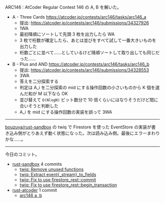 ARC146 : AtCoder Regular Contest 146 の A, B を解いた。

- A - Three Cards
  <https://atcoder.jp/contests/arc146/tasks/arc146_a>
  - 提出: <https://atcoder.jp/contests/arc146/submissions/34327926>
  - 1WA
  - 最初降順にソートして先頭 3 枚を出力したら WA
  - 3 枚で桁数が確定したら、あとは並びをすべて試して一番大きいものを出力した
  - 桁数ごとに並べて……としているけど降順ソートして取り出しても同じだった……
- B - Plus and AND
  <https://atcoder.jp/contests/arc146/tasks/arc146_b>
  - 提出: <https://atcoder.jp/contests/arc146/submissions/34328553>
  - 3WA
  - 答えを二分探索する
  - 判定は A_i を二分探索の mid にする操作回数の小さいものから K 個を選んだ和が M 以下なら OK
  - 並び替えて `O(NlogN)` ビット数分で 10 倍くらいにはなりそうだけど間に合いそうと判断した
  - A_i を mid にする操作回数の実装を誤って 3WA

---

[bouzuya/rust-sandbox] の twiq で Firestore を使った EventStore の実装が書き込み側がとりあえず動く状態になった。次は読み込み側。最後にエラーまわりかな……。

---

今日のコミット。

- [rust-sandbox](https://github.com/bouzuya/rust-sandbox) 4 commits
  - [twiq: Remove unused functions](https://github.com/bouzuya/rust-sandbox/commit/562b5c039290a7995cf08fb42429789d15c8df18)
  - [twiq: Extract event{_stream}_to_fields](https://github.com/bouzuya/rust-sandbox/commit/39a4486c8c1d217399d92864c0b75326e9c0fb5f)
  - [twiq: Fix to use firestore_rest::commit](https://github.com/bouzuya/rust-sandbox/commit/4868b36386eae8f8a791deca0f574586dab55144)
  - [twiq: Fix to use firestore_rest::begin_transaction](https://github.com/bouzuya/rust-sandbox/commit/f8aafc214511c2948ec6a93f1c2e444d7a123662)
- [rust-atcoder](https://github.com/bouzuya/rust-atcoder) 1 commit
  - [arc146 a, b](https://github.com/bouzuya/rust-atcoder/commit/7613cf7c4c2d20a99d2cb1e57ab39ca6677b990b)

[bouzuya/rust-sandbox]: https://github.com/bouzuya/rust-sandbox
